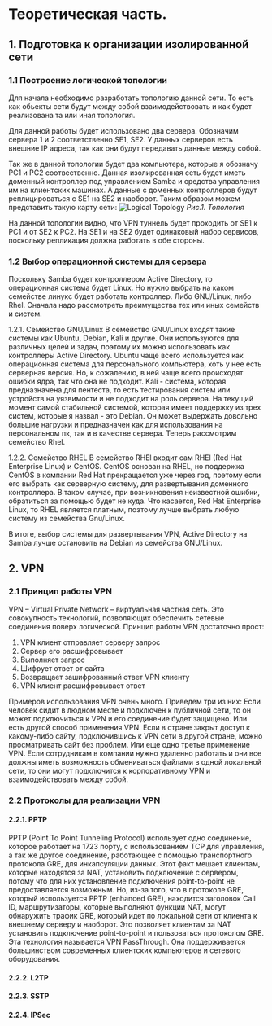 # Теоретическая часть.
## 1. Подготовка к организации изолированной сети
### 1.1 Построение логической топологии
Для начала необходимо разработать топологию данной сети. То есть как обьекты сети будут между собой взаимодействовать и как будет реализована та или иная топология.

Для данной работы будет использовано два сервера. Обозначим сервера 1 и 2 соответственно SE1, SE2. У данных серверов есть внешние IP адреса, так как они будут передавать данные между собой.

Так же в данной топологии будет два компьютера, которые я обозначу PC1 и PC2 соотвественно. Данная изолированная сеть будет иметь доменный контроллер под управлением Samba и средства управления им на клиентских машинах. А данные с доменных контроллеров будут реплицироваться с SE1 на SE2 и наоборот.
Таким образом можем представить такую карту сети:
![Logical Topology](https://user-images.githubusercontent.com/58629552/172162321-5993be3a-9cb7-47f2-b9d6-c67b54e49abc.png)
*Рис.1. Топология*

На данной топологии видно, что VPN туннель будет проходить от SE1 к PC1 и от SE2 к PC2. На SE1 и на SE2 будет одинаковый набор сервисов, поскольку репликация должна работать в обе стороны.
### 1.2 Выбор операционной системы для сервера
Поскольку Samba будет контроллером Active Directory, то операционная система будет Linux. Но нужно выбрать на каком семействе линукс будет работать контроллер. Либо GNU/Linux, либо Rhel. Сначала надо рассмотреть преимущества тех или иных семейств и систем.

1.2.1. Семейство GNU/Linux
В семейство GNU/Linux входят такие системы как Ubuntu, Debian, Kali и другие. Они используются для различных целей и задач, поэтому их можно использовать как контроллеры Active Directory. Ubuntu чаще всего используется как операционная система для персонального компьютера, хоть у нее есть серверная версия. Но, к сожалению, в ней чаще всего происходят ошибки ядра, так что она не подходит. Kali - система, которая предназначена для пентеста, то есть тестирования систем или устройств на уязвимости и не подходит на роль сервера. На текущий момент самой стабильной системой, которая имеет поддержку из трех систем, которые я назвал - это Debian. Он может выдержать довольно большие нагрузки и предназначен как для использования на персональном пк, так и в качестве сервера. Теперь рассмотрим семейство Rhel.

1.2.2. Семейство RHEL
В семейство RHEl входит сам RHEl (Red Hat Enterprise Linux) и CentOS. CentOS основан на RHEL, но поддержка CentOS в компании Red Hat прекращается уже через год, поэтому если его выбрать как серверную систему, для развертывания доменного контроллера. В таком случае, при возникновения неизвестной ошибки, обратиться за помощью будет не куда. Что касается, Red Hat Enterprise Linux, то RHEL является платным, поэтому лучше выбрать любую систему из семейства Gnu/Linux.

В итоге, выбор системы для развертывания VPN, Active Directory на Samba лучше остановить на Debian из семейства GNU/Linux.

## 2. VPN
### 2.1 Принцип работы VPN
VPN – Virtual Private Network – виртуальная частная сеть. Это совокупность технологий, позволяющих обеспечить сетевые соединения поверх логической.
Принцип работы VPN достаточно прост:
1. VPN клиент отправляет серверу запрос
2. Сервер его расшифровывает
3. Выполняет запрос
4. Шифрует ответ от сайта
5. Возвращает зашифрованный ответ VPN клиенту
6. VPN клиент расшифровывает ответ

Примеров использования VPN очень много. Приведем три из них: Если человек сидит в людном месте и подключен к публичной сети, то он может подключиться к VPN и его соединение будет защищено. Или есть другой способ применения VPN. Если в стране закрыт доступ к какому-либо сайту, подключившись к VPN сети в другой стране, можно просматривать сайт без проблем. Или еще одно третье применение VPN. Если сотрудникам в компании нужно удаленно работать и они все должны иметь возможность обмениваться файлами в одной локальной сети, то они могут подключится к корпоративному VPN и взаимодействовать между собой.

### 2.2 Протоколы для реализации VPN
#### 2.2.1. PPTP
PPTP (Point To Point Tunneling Protocol) использует одно соединение, которое работает на 1723 порту, с использованием TCP для управления, а так же другое соединение, работающее с помощью транспортного протокола GRE, для инкапсуляции данных. Этот факт мешает клиентам, которые находятся за NAT, установить подключение с сервером, потому что для них установление подключения point-to-point не предоставляется возможным. Но, из-за того, что в протоколе GRE, который используется PPTP (enhanced GRE), находится заголовок Call ID, маршрутизаторы, которые выполняют функции NAT, могут обнаружить трафик GRE, который идет по локальной сети от клиента к внешнему серверу и наоборот. Это позволяет клиентам за NAT установить подключение point-to-point и пользоваться протоколом GRE. Эта технология называется VPN PassThrough. Она поддерживается большинством современных клиентских компьютеров и сетевого оборудования.

#### 2.2.2. L2TP



#### 2.2.3. SSTP

#### 2.2.4. IPSec

